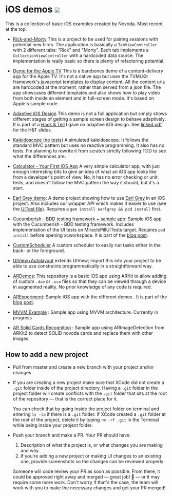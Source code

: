 # iOS demos [![](https://raw.githubusercontent.com/novoda/novoda/master/assets/btn_apache_lisence.png)](LICENSE.txt)

This is a collection of basic iOS examples created by Novoda. Most recent at the top.

* [Rick-and-Morty](https://github.com/novoda/ios-demos/tree/master/Rick-and-Morty)
This is a project to be used for pairing sessions with potential new hires. The application is basically a `TabViewController` with 2 different tabs: "Rick" and "Morty". Each tab implements a `CollectionViewController` with a hardcoded data source. The implementation is really basic so there is plenty of refactoring potential.

* [Demo for the Apple TV](https://github.com/novoda/ios-demos/tree/master/TVDemo)
This is a barebones demo of a content-delivery app for the Apple TV. It's not a native app but uses the TVMLKit framework's javascript templates to display content. All the content urls are hardcoded at the moment, rather than served from a json file. The app showcases different templates and also shows how to play video from both inside an element and in full-screen mode. It's based on Apple's sample code.

* [Adaptive iOS Design](https://github.com/novoda/ios-demos/tree/master/Adaptive%20iOS%20Design)
This demo is not a full application but simply shows different stages of getting a sample screen design to behave adaptively. It is part of a [Hack & Tell](https://www.youtube.com/watch?v=iI4PmsjYW3Y&index=1&list=PLsAfcuwrBov7UYpOrN8ez7Y0e-O38bOoa) I gave on adaptive iOS design. See [linked pdf](https://github.com/novoda/ios-demos/blob/master/Adaptive%20iOS%20Design/Adaptive%20iOS%20Design.pdf) for the H&T slides.

* [Kaleidoscope (no tests)](https://github.com/novoda/ios-demos/tree/master/Kaleidoscope%20(no%20tests))
A simulated kaleidoscope. It follows the standard MVC pattern but uses no reactive programming. It also has no tests. I'm planning to rewrite it from scratch strictly following TDD to see what the differences are.

* [Calculator - Your First iOS App](https://github.com/novoda/ios-demos/tree/master/Your%20First%20iOS%20App)
A very simple calculator app, with just enough interesting bits to give an idea of what an iOS app looks like from a developer's point of view. No, it has no error checking or unit tests, and doesn't follow the MVC pattern the way it should, but it's a start.

* [Earl Grey demo](https://github.com/novoda/ios-demos/tree/master/Earl-Grey-Demo): A demo project showing how to use [Earl Grey](https://github.com/google/EarlGrey) in an iOS project. Also includes our wrapper API which makes it easier to use (see the [UITest file](https://github.com/novoda/ios-demos/blob/master/Earl-Grey-Demo/Earl-Grey-DemoTests/UITest.swift)). Requires a `gem install earlgrey && pod install` first.

* [Cucumberish - BDD testing framework + sample app](https://github.com/novoda/ios-demos/tree/master/Cucumberish-demo): Sample iOS app with the Cucumberish - BDD testing framework. Includes implementation of the UI tests on MiraclePillUITests target. Requires `pod install` before opening xcworkspace. It is part of the [blog post](https://www.novoda.com/blog/cucumberish-bdd-testing-framework-for-ios-applications-sample-application/).

* [CustomScheduler](https://github.com/novoda/ios-demos/blob/master/CustomScheduler.swift)
A custom scheduler to easily run tasks either in the back- or the foreground.

* [UIView+Autolayout](https://github.com/novoda/ios-demos/blob/master/UIView%2BAutolayout.swift)
extends UIView; Import this into your project to be able to use constraints programmatically in a straightforward way.

* [ARDemos](https://github.com/novoda/ios-demos/tree/master/ARDemos): This repository is a basic iOS app using ARKit to allow adding of custom `.dae` or `.scn` files so that they can be viewed through a device in augmented reality. No prior knowledge of any code is required.

* [ARExperiment](https://github.com/novoda/ios-demos/tree/master/ARExperiment): Sample iOS app with the different demos . It is part of the [blog post](https://www.novoda.com/blog/).

* [MVVM Example](https://github.com/novoda/ios-demos/tree/mvvm-example/MVVM%20Example) : Sample app using MVVM architecture. Currently in progress

* [AR Solid Cards Recognition](https://github.com/novoda/ios-demos/tree/mvvm-example/ARSolidCardsRecognition) : Sample app using ARImageDetection from ARKit2 to detect SOLID novoda cards and replace them with other images

## How to add a new project
 - Pull from master and create a new branch with your project and/or changes
 - If you are creating a new project make sure that XCode did not create a `.git` folder inside of the project directory.
   Having a `.git` folder in the project folder will create conflicts with the `.git` folder that sits at the root of the repository — that is the correct place for it.

   You can check that by going inside the project folder on terminal and entering `ls -la` if there is a `.git` folder. If XCode created a `.git` folder at the root of the project, delete it by typing `rm -rf .git` in the Terminal while being inside your project folder.
- Push your branch and make a PR. Your PR should have:
  1. Description of what the project is, or what changes you are making and why
  2. If you're adding a new project or making UI changes to an existing one, provide screenshots so the changes can be reviewed properly

  Someone will code review your PR as soon as possible. From there, it could be approved right away
  and merged — great job! :tada: — or it may require some more work. Don't worry if that's the case,
  the team will work with you to make the necessary changes and get your PR merged!
